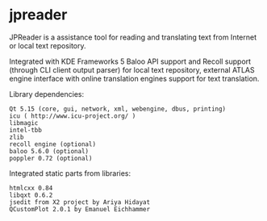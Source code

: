 # jpreader

JPReader is a assistance tool for reading and translating text from Internet or local text repository.

Integrated with KDE Frameworks 5 Baloo API support and Recoll support (through CLI client output parser) for local text repository, external ATLAS engine interface with online translation engines support for text translation.

Library dependencies:

    Qt 5.15 (core, gui, network, xml, webengine, dbus, printing)
    icu ( http://www.icu-project.org/ )
    libmagic
    intel-tbb
    zlib
    recoll engine (optional)
    baloo 5.6.0 (optional) 
    poppler 0.72 (optional)

Integrated static parts from libraries:

    htmlcxx 0.84
    libqxt 0.6.2
    jsedit from X2 project by Ariya Hidayat
    QCustomPlot 2.0.1 by Emanuel Eichhammer
